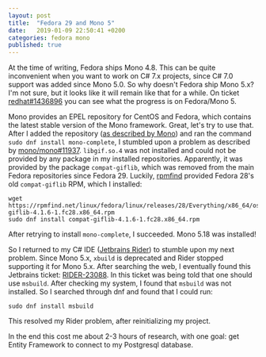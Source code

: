 ```yaml
---
layout: post
title:  "Fedora 29 and Mono 5"
date:   2019-01-09 22:50:41 +0200
categories: fedora mono
published: true
---
```

At the time of writing, Fedora ships Mono 4.8. This can be quite inconvenient when you want to work on C# 7.x projects, since C# 7.0 support was added since Mono 5.0. So why doesn't Fedora ship Mono 5.x? I'm not sure, but it looks like it will remain like that for a while. On ticket [redhat#1436896](https://bugzilla.redhat.com/show_bug.cgi?id=1436896) you can see what the progress is on Fedora/Mono 5.

Mono provides an EPEL repository for CentOS and Fedora, which contains the latest stable version of the Mono framework. Great, let's try to use that. After I added the repository ([as described by Mono](https://www.mono-project.com/download/stable/#download-lin-fedora)) and ran the command `sudo dnf install mono-complete`, I stumbled upon a problem as described by [mono/mono#11937](https://github.com/mono/mono/issues/11937). `libgif.so.4` was not installed and could not be provided by any package in my installed repositories. Apparently, it was provided by the package `compat-giflib`, which was removed from the main Fedora repositories since Fedora 29. Luckily, [rpmfind](https://rpmfind.net/linux/rpm2html/search.php?query=libgif.so.4) provided Fedora 28's old `compat-giflib` RPM, which I installed:
``` shell
wget https://rpmfind.net/linux/fedora/linux/releases/28/Everything/x86_64/os/Packages/c/compat-giflib-4.1.6-1.fc28.x86_64.rpm
sudo dnf install compat-giflib-4.1.6-1.fc28.x86_64.rpm
```

After retrying to install `mono-complete`, I succeeded. Mono 5.18 was installed!

So I returned to my C# IDE ([Jetbrains Rider](https://www.jetbrains.com/rider/)) to stumble upon my next problem. Since Mono 5.x, `xbuild` is deprecated and Rider stopped supporting it for Mono 5.x. After searching the web, I eventually found this Jetbrains ticket: [RIDER-23088](https://youtrack.jetbrains.com/issue/RIDER-23088). In this ticket was being told that one should use `msbuild`. After checking my system, I found that `msbuild` was not installed. So I searched through dnf and found that I could run:
``` shell
sudo dnf install msbuild
```

This resolved my Rider problem, after reinitializing my project.

In the end this cost me about 2-3 hours of research, with one goal: get Entity Framework to connect to my Postgresql database.
